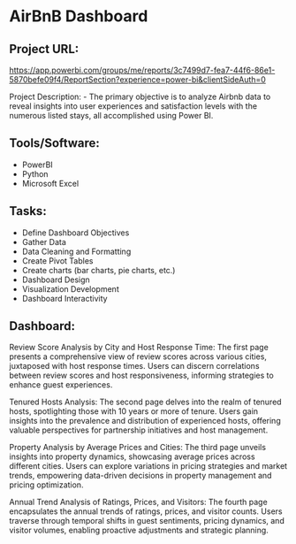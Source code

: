 # AirBnB Dashboard

## Project URL: 
https://app.powerbi.com/groups/me/reports/3c7499d7-fea7-44f6-86e1-5870befe09f4/ReportSection?experience=power-bi&clientSideAuth=0

Project Description: - The primary objective is to analyze Airbnb data to reveal insights into user experiences and satisfaction levels with the numerous listed stays, all accomplished using Power BI.

## Tools/Software:
* PowerBI
* Python
* Microsoft Excel 

## Tasks:
*  Define Dashboard Objectives
*  Gather Data
*  Data Cleaning and Formatting
*  Create Pivot Tables
*  Create charts (bar charts, pie charts, etc.)
*  Dashboard Design
*  Visualization Development
*  Dashboard Interactivity


## Dashboard:

Review Score Analysis by City and Host Response Time:
The first page presents a comprehensive view of review scores across various cities, juxtaposed with host response times. Users can discern correlations between review scores and host responsiveness, informing strategies to enhance guest experiences.

Tenured Hosts Analysis:
The second page delves into the realm of tenured hosts, spotlighting those with 10 years or more of tenure. Users gain insights into the prevalence and distribution of experienced hosts, offering valuable perspectives for partnership initiatives and host management.

Property Analysis by Average Prices and Cities:
The third page unveils insights into property dynamics, showcasing average prices across different cities. Users can explore variations in pricing strategies and market trends, empowering data-driven decisions in property management and pricing optimization.

Annual Trend Analysis of Ratings, Prices, and Visitors:
The fourth page encapsulates the annual trends of ratings, prices, and visitor counts. Users traverse through temporal shifts in guest sentiments, pricing dynamics, and visitor volumes, enabling proactive adjustments and strategic planning.
